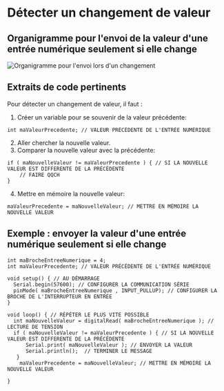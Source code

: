 # Détecter un changement de valeur

## Organigramme pour l'envoi de la valeur d'une entrée numérique seulement si elle change

![Organigramme pour l'envoi lors d'un changement](./interrupteur_changement_de_valeur.svg)

## Extraits de code pertinents

Pour détecter un changement de valeur, il faut : 
1) Créer un variable pour se souvenir de la valeur précédente: <!-- une variable -->
```arduino
int maValeurPrecedente; // VALEUR PRÉCÉDENTE DE L'ENTRÉE NUMÉRIQUE
```
2) Aller chercher la nouvelle valeur.
3) Comparer la nouvelle valeur avec la précédente:
```arduino
if ( maNouvelleValeur != maValeurPrecedente ) { // SI LA NOUVELLE VALEUR EST DIFFERENTE DE LA PRÉCÉDENTE
	// FAIRE QQCH
}
```
4) Mettre en mémoire la nouvelle valeur:
```arduino
maValeurPrecedente = maNouvelleValeur; // METTRE EN MÉMOIRE LA NOUVELLE VALEUR
```

## Exemple : envoyer la valeur d'une entrée numérique seulement si elle change


```arduino
int maBrocheEntreeNumerique = 4;
int maValeurPrecedente; // VALEUR PRÉCÉDENTE DE L'ENTRÉE NUMÉRIQUE

void setup() { // AU DÉMARRAGE
  Serial.begin(57600); // CONFIGURER LA COMMUNICATION SÉRIE
  pinMode( maBrocheEntreeNumerique , INPUT_PULLUP); // CONFIGURER LA BROCHE DE L'INTERRUPTEUR EN ENTRÉE
}

void loop() { // RÉPÉTER LE PLUS VITE POSSIBLE
  int maNouvelleValeur = digitalRead( maBrocheEntreeNumerique ); // LECTURE DE TENSION
  if ( maNouvelleValeur != maValeurPrecedente ) { // SI LA NOUVELLE VALEUR EST DIFFERENTE DE LA PRÉCÉDENTE     
      Serial.print( maNouvelleValeur ); // ENVOYER LA VALEUR
      Serial.println();  // TERMINER LE MESSAGE
   }
    maValeurPrecedente = maNouvelleValeur; // METTRE EN MÉMOIRE LA NOUVELLE VALEUR

}
```
